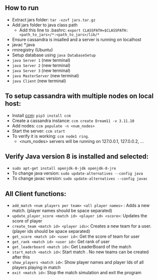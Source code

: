 ## How to run
- Extract jars folder: `tar -xzvf jars.tar.gz`
- Add jars folder to java class path
  - Add this line to .bashrc: `export CLASSPATH=$CLASSPATH:<path_to_jars>/*:<path_to_jars>/lib/*`
- Ensure cassandra is insalled and a server is running on localhost
- javac *.java
- rmiregistry (Ubuntu)
- Setup database using `java DatabaseSetup`
- `java Server 1` (new terminal)
- `java Server 2` (new terminal)
- `java Server 3` (new terminal)
- `java MasterServer` (new terminal)
- `java Client` (new terminal)

## To setup cassandra with multiple nodes on local host:
- Install [ccm](!https://github.com/riptano/ccm): `pip3 install ccm`
- Create a cassandra instance: `ccm create Dream11 -v 3.11.10`
- Add nodes: `ccm populate -n <num_nodes>`
- Start the server: `ccm start`
- To verify it is working: `ccm node1 ring`.
  - <num_nodes> servers will be running on 127.0.0.1, 127.0.0.2, ...

## Verify Java version 8 is installed and selected:
- `sudo apt-get install openjdk-8-jdk openjdk-8-jre`
- To change java version: `sudo update-alternatives --config java`
- To change javac version: `sudo update-alternatives --config javac`

## All Client functions:
- `add_match <num players per team> <all player names>` : Adds a new match. (player names should be space separated)
- `update_player_score <match id> <player id> <score>`: Updates the score of player <player id>
- `create_team <match id> <player ids>`: Creates a new team for a user. (player ids should be space separated)
- `get_score <match id> <user id>`: Get the score of team for user <user id>
- `get_rank <match id> <user id>`: Get rank of user <user id>
- `get_leaderboard <match id>`: Get LeaderBoard of the match <match id>
- `start_match <match id>`: Start match <match id>. No new teams can be created after this
- `show_players <match id>`: Show player names and player Ids of all players playing in match <match id>
- `exit <match id>`: Stop the match simulation and exit the program